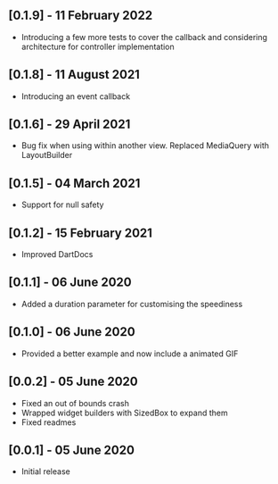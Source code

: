 ## [0.1.9] - 11 February 2022

* Introducing a few more tests to cover the callback and considering architecture for controller implementation

## [0.1.8] - 11 August 2021

* Introducing an event callback

## [0.1.6] - 29 April 2021

* Bug fix when using within another view. Replaced MediaQuery with LayoutBuilder

## [0.1.5] - 04 March 2021

* Support for null safety

## [0.1.2] - 15 February 2021

* Improved DartDocs

## [0.1.1] - 06 June 2020

* Added a duration parameter for customising the speediness

## [0.1.0] - 06 June 2020

* Provided a better example and now include a animated GIF

## [0.0.2] - 05 June 2020

* Fixed an out of bounds crash
* Wrapped widget builders with SizedBox to expand them
* Fixed readmes

## [0.0.1] - 05 June 2020

* Initial release

